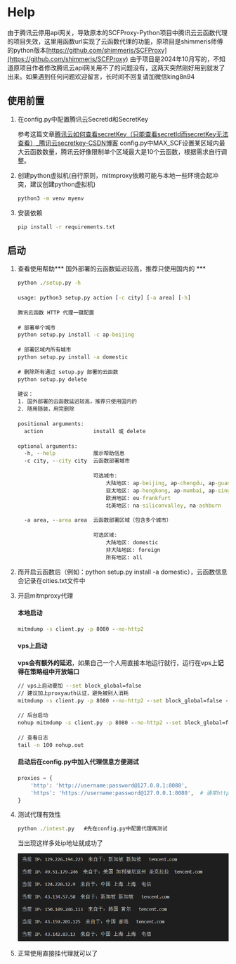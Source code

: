 # Help
由于腾讯云停用api网关，导致原本的SCFProxy-Python项目中腾讯云云函数代理的项目失效，这里用函数url实现了云函数代理的功能，原项目是shimmeris师傅的python版本[https://github.com/shimmeris/SCFProxy](https://github.com/shimmeris/SCFProxy)
由于项目是2024年10月写的，不知道原项目作者修改腾讯云api网关用不了的问题没有，这两天突然刚好用到就发了出来。如果遇到任何问题欢迎留言，长时间不回复请加微信king8n94
## 使用前置

1. 在config.py中配置腾讯云SecretId和SecretKey

    参考这篇文章[腾讯云如何查看secretKey（只能查看secretId而secretKey无法查看）_腾讯云secretkey-CSDN博客](https://blog.csdn.net/lightlyg/article/details/137376702)
    config.py中MAX_SCF设置某区域内最大云函数数量，腾讯云好像限制单个区域最大是10个云函数，根据需求自行调整。
2. 创建python虚拟机(自行原则，mitmproxy依赖可能与本地一些环境会起冲突，建议创建python虚拟机)
    ```cmd
    python3 -m venv myenv

3. 安装依赖

   ```cmd
   pip install -r requirements.txt
   ```

## 启动

1. 查看使用帮助*** 国外部署的云函数延迟较高，推荐只使用国内的 ***

   ```cmd
   python ./setup.py -h
   
   usage: python3 setup.py action [-c city] [-a area] [-h]
   
   腾讯云函数 HTTP 代理一键配置
   
   # 部署单个城市
   python setup.py install -c ap-beijing
   
   # 部署区域内所有城市
   python setup.py install -a domestic
   
   # 删除所有通过 setup.py 部署的云函数
   python setup.py delete
   
   建议：
   1. 国外部署的云函数延迟较高，推荐只使用国内的
   2. 随用随装，用完删除
   
   positional arguments:
     action                install 或 delete
   
   optional arguments:
     -h, --help            展示帮助信息
     -c city, --city city  云函数部署城市
   
                           可选城市:
                               大陆地区: ap-beijing, ap-chengdu, ap-guangzhou, ap-shanghai, ap-nanjing
                               亚太地区: ap-hongkong, ap-mumbai, ap-singapore, ap-bangkok, ap-seoul, ap-tokyo
                               欧洲地区: eu-frankfurt
                               北美地区: na-siliconvalley, na-ashburn
   
     -a area, --area area  云函数部署区域（包含多个城市）
   
                           可选区域:
                               大陆地区: domestic
                               非大陆地区: foreign
                               所有地区: all
   ```

2. 而开启云函数后（例如：python setup.py install -a domestic），云函数信息会记录在cities.txt文件中

3. 开启mitmproxy代理

   #### 本地启动

   ```cmd
   mitmdump -s client.py -p 8080 --no-http2
   ```

   #### vps上启动

   **vps会有额外的延迟**，如果自己一个人用直接本地运行就行，运行在vps上**记得在策略组中开放端口**
   
   ``` cmd
   // vps上启动要加 --set block_global=false
   // 建议加上proxyauth认证，避免被别人消耗
   mitmdump -s client.py -p 8080 --no-http2 --set block_global=false --proxyauth "username:password"
   
   // 后台启动
   nohup mitmdump -s client.py -p 8080 --no-http2 --set block_global=false --proxyauth "username:password" &
   
   // 查看日志
   tail -n 100 nohup.out
   ```
   #### 启动后在config.py中加入代理信息方便测试
   
   ```python
   proxies = {
       'http': 'http://username:password@127.0.0.1:8080',
       'https': 'https://username:password@127.0.0.1:8080',  # 通常https代理也使用http协议
   }
   ```
   
4. 测试代理有效性

   ```cmd
   python ./intest.py   #先在config.py中配置代理再测试
   ```
   
   当出现这样多处ip地址就成功了
   
   ![image-20250303012252932](./img/image-20250303012252932.png)

5. 正常使用直接挂代理就可以了

